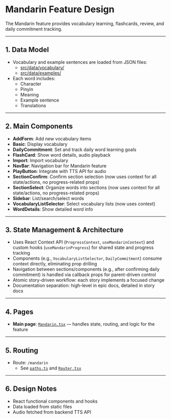 # Mandarin Feature Design

The Mandarin feature provides vocabulary learning, flashcards, review, and daily commitment tracking.

---

## 1. Data Model

- Vocabulary and example sentences are loaded from JSON files:
  - [src/data/vocabulary/](../../../../src/data/vocabulary/)
  - [src/data/examples/](../../../../src/data/examples/)
- Each word includes:
  - Character
  - Pinyin
  - Meaning
  - Example sentence
  - Translations

---

## 2. Main Components

- **AddForm**: Add new vocabulary items
- **Basic**: Display vocabulary
- **DailyCommitment**: Set and track daily word learning goals
- **FlashCard**: Show word details, audio playback
- **Import**: Import vocabulary
- **NavBar**: Navigation bar for Mandarin feature
- **PlayButton**: Integrate with TTS API for audio
- **SectionConfirm**: Confirm section selection (now uses context for all state/actions, no progress-related props)
- **SectionSelect**: Organize words into sections (now uses context for all state/actions, no progress-related props)
- **Sidebar**: List/search/select words
- **VocabularyListSelector**: Select vocabulary lists (now uses context)
- **WordDetails**: Show detailed word info

---

## 3. State Management & Architecture

- Uses React Context API (`ProgressContext`, `useMandarinContext`) and custom hooks (`useMandarinProgress`) for shared state and progress tracking
- Components (e.g., `VocabularyListSelector`, `DailyCommitment`) consume context directly, eliminating prop drilling
- Navigation between sections/components (e.g., after confirming daily commitment) is handled via callback props for parent-driven control
- Atomic story-driven workflow: each story implements a focused change
- Documentation separation: high-level in epic docs, detailed in story docs

---

## 4. Pages

- **Main page**: [`Mandarin.tsx`](../../pages/Mandarin.tsx) — handles state, routing, and logic for the feature

---

## 5. Routing

- Route: `/mandarin`
  - See [`paths.ts`](../../../../src/constants/paths.ts) and [`Router.tsx`](../../../../src/router/Router.tsx)

---

## 6. Design Notes

- React functional components and hooks
- Data loaded from static files
- Audio fetched from backend TTS API
